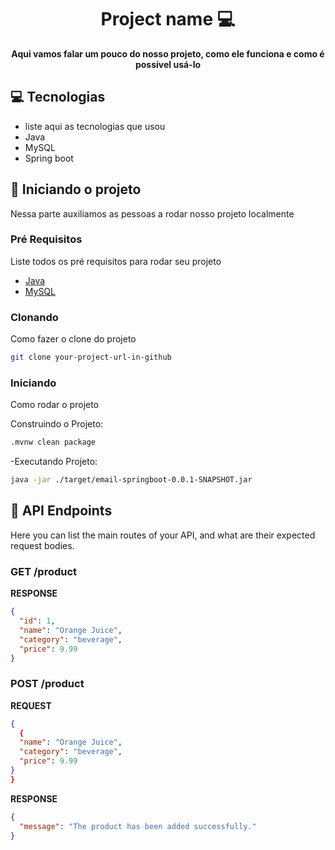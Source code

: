 <h1 align="center" style="font-weight: bold;">Project name 💻</h1>

<p align="center">
    <b>Aqui vamos falar um pouco do nosso projeto, como ele funciona e como é possível usá-lo</b>
</p>

<h2 id="technologies">💻 Tecnologias</h2>

- liste aqui as tecnologias que usou
- Java
- MySQL
- Spring boot

<h2 id="started">🚀 Iniciando o projeto</h2>

Nessa parte auxiliamos as pessoas a rodar nosso projeto localmente

<h3>Pré Requisitos</h3>

Liste todos os pré requisitos para rodar seu projeto

- [Java](https://github.com/)
- [MySQL](https://github.com/)

<h3>Clonando</h3>

Como fazer o clone do projeto

```bash
git clone your-project-url-in-github
```

<h3>Iniciando</h3>

Como rodar o projeto

Construindo o Projeto:

```bash
.mvnw clean package

```

-Executando Projeto:

```bash
java -jar ./target/email-springboot-0.0.1-SNAPSHOT.jar

```

<h2 id="routes">📍 API Endpoints</h2>

Here you can list the main routes of your API, and what are their expected request bodies.
​

<h3 id="get-auth-detail">GET /product</h3>

**RESPONSE**

```json
{
  "id": 1,
  "name": "Orange Juice",
  "category": "beverage",
  "price": 9.99
}
```

<h3 id="post-auth-detail">POST /product</h3>

**REQUEST**

```json
{
  {
  "name": "Orange Juice",
  "category": "beverage",
  "price": 9.99
}
}
```

**RESPONSE**

```json
{
  "message": "The product has been added successfully."
}
```
